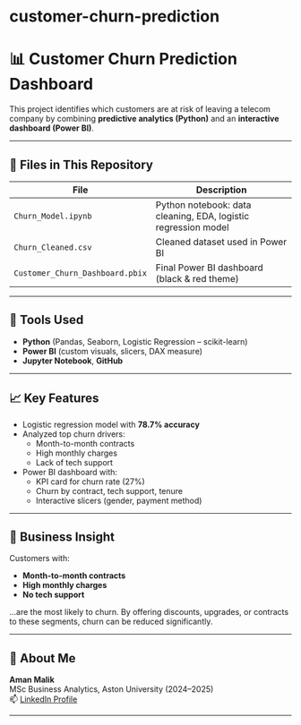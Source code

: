 # customer-churn-prediction
# 📊 Customer Churn Prediction Dashboard

This project identifies which customers are at risk of leaving a telecom company by combining **predictive analytics (Python)** and an **interactive dashboard (Power BI)**.

---

## 📁 Files in This Repository

| File                             | Description |
|----------------------------------|-------------|
| `Churn_Model.ipynb`              | Python notebook: data cleaning, EDA, logistic regression model |
| `Churn_Cleaned.csv`              | Cleaned dataset used in Power BI |
| `Customer_Churn_Dashboard.pbix` | Final Power BI dashboard (black & red theme) |

---

## 🔧 Tools Used

- **Python** (Pandas, Seaborn, Logistic Regression – scikit-learn)
- **Power BI** (custom visuals, slicers, DAX measure)
- **Jupyter Notebook**, **GitHub**

---

## 📈 Key Features

- Logistic regression model with **78.7% accuracy**  
- Analyzed top churn drivers:
  - Month-to-month contracts
  - High monthly charges
  - Lack of tech support
- Power BI dashboard with:
  - KPI card for churn rate (27%)
  - Churn by contract, tech support, tenure
  - Interactive slicers (gender, payment method)


---

## 🧠 Business Insight

Customers with:
- **Month-to-month contracts**
- **High monthly charges**
- **No tech support**

…are the most likely to churn. By offering discounts, upgrades, or contracts to these segments, churn can be reduced significantly.

---

## 👤 About Me

**Aman Malik**  
MSc Business Analytics, Aston University (2024–2025)  
📫 [LinkedIn Profile](https://www.linkedin.com/in/amanmalik03)


---

